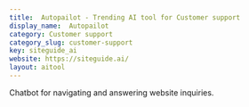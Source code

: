 ```yaml
---
title:  Autopailot - Trending AI tool for Customer support
display_name:  Autopailot
category: Customer support
category_slug: customer-support
key: siteguide_ai
website: https://siteguide.ai/
layout: aitool
---
```


Chatbot for navigating and answering website inquiries.
